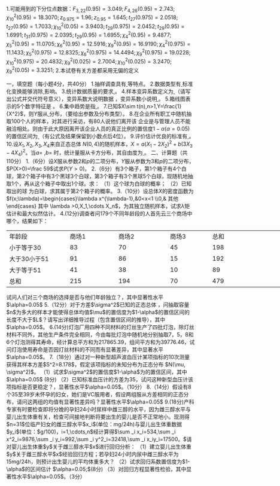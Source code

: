 1.可能用到的下分位点数据：$F_{3,22}(0.95)=3.049; F_{4,26}(0.95)=2.743;\chi^2_{10}(0.95)=18.3070; z_{0.975}=1.96;   z_{0.95}=1.645; t_{27}(0.975) =2.0518;t_{27}(0.95)=1.7033 ; \chi^2_{10}(0.05)=3.9403; t_{29}(0.975)=2.0452; t_{29}(0.95)=1.6991; t_{31}(0.975)=2.0395; t_{29}(0.95)=1.6955; \chi^2_4(0.95)=9.4877; \chi^2_5(0.95)=11.0705; \chi^2_{6}(0.95)=12.5916; \chi^2_9 (0.95)=16.9190;\chi^2_4 (0.975)=11.1433;\chi^2_5 (0.975)=12.8325;\chi^2_6 (0.975)=14.4494;\chi^2_9 (0.975)=19.0228;\chi^2_{10} (0.975)=20.4832;\chi^2_9 (0.025)=2.7004;\chi^2_{10} (0.025)=3.2470;\chi^2_9 (0.05)=3.3251;$
 2.本试卷有关方差都采用无偏的定义
 ​

 一，填空题（每小题4分，共40分）
 1.抽样调查具有<u>                        </u>等特点。
 2.数据类型有<u>                        </u>标准化变换能够消除<u>                        </u>影响。
 3.统计数据质量的要求<u>                        </u>。
 4.样本变异系数定义为<u>                        </u>（请写出公式并交代符号意义），变异系数大说明数据 <u>                        </u>，变异系数小说明<u>                        </u>。
 5.箱线图表示的5个数字特征是 <u>                        </u> 。
 6.集中趋势是指<u>                        </u>。
 7.已知$X\sim t(n),n>1,Y=\frac{1}{X^2}$，则$Y$服从<u>                        </u>分布，（要给出参数及分布类型）。
 8.在企业所有职工中随机抽取100个人的样本，对其进行采访，有80人说他们离开该 企业是与管理人员不能融洽相处。则由于此大原因离开该企业人员的真正比例的置信度$1-\alpha(\alpha=0.05)$的置信区间为<u>                        </u>（有公式及结果保留到小数点后4位）。
 9.评价估计优良的标准有<u>                        </u> 。
 10.设$X_1,X_2,X_3,X_4$来自正态总体 $N(0,4)$的随机样本，$X=a(X_1-2X_2)^2+b(3X_3-4X_4)^2$。当$a=$  <u>                        </u>    ,$b=$ <u>                        </u>   时，统计量服从卡方分布，其自由度为<u>                        </u> 。
 二、计算题（共110分）
 1.（6分）设$X$服从参数$2$和$p$的二项分布，$Y$服从参数为$3$和$p$的二项分布，$P(X>0)=\frac 59$试求$P(Y>0)$。
 2.（6分）有3个箱子，第1个箱子有4个白球，第2个箱子中有3个黑球3个白球，第3个箱子有3个黑球5个白球，现随机地抽取1个，再从这个箱子中取出1个球。求：
 （1）这个球为白球的概率；
 （2）已知取出的球 为白球，求其属于第2个箱子的概率。
 3.（10分）设总体$X$的密度函数为$f(x;\lambda)=\begin{cases}\lambda x^{\lambda-1},&0<x<1 \\0,& 其他\end{cases}  其中 \lambda >0,X_1,\cdots X_n$，为其独立随机样本，试求$\lambda$矩估计和最大似然估计。
 4.(12分)调查者问179个不同年龄段的人首先云三个商场中哪个，结果如下：
 <table data-lake-id="Z9dnT" id="Z9dnT" margin="true" width-mode="contain" class="lake-table" style="width: 783px"><colgroup><col width="162"><col width="130"><col width="138"><col width="113"><col width="240"></colgroup><tbody><tr data-lake-id="u3308b669" id="u3308b669"><td data-lake-id="uc0954b0e" id="uc0954b0e">年龄段
 </td><td data-lake-id="u57b9905e" id="u57b9905e">商场1
 </td><td data-lake-id="u5b29fd54" id="u5b29fd54">商场2
 </td><td data-lake-id="ub1c8d944" id="ub1c8d944">商场3
 </td><td data-lake-id="u97bd4e66" id="u97bd4e66">总和
 </td></tr><tr data-lake-id="u56a01bc2" id="u56a01bc2"><td data-lake-id="u374f3bc3" id="u374f3bc3">小于等于30
 </td><td data-lake-id="u31ed130e" id="u31ed130e">83
 </td><td data-lake-id="u03a29a55" id="u03a29a55">70
 </td><td data-lake-id="u4f48354c" id="u4f48354c">45
 </td><td data-lake-id="ub472d980" id="ub472d980">198
 </td></tr><tr data-lake-id="u180bfd1b" id="u180bfd1b"><td data-lake-id="u5b4bb415" id="u5b4bb415">大于30小于51
 </td><td data-lake-id="ua0151004" id="ua0151004">91
 </td><td data-lake-id="u734d3f58" id="u734d3f58">86
 </td><td data-lake-id="uae819f0f" id="uae819f0f">15
 </td><td data-lake-id="u376c9ec1" id="u376c9ec1">192
 </td></tr><tr data-lake-id="ud4dfe735" id="ud4dfe735"><td data-lake-id="u0fa5e98f" id="u0fa5e98f">大于等于51
 </td><td data-lake-id="ua9bfb641" id="ua9bfb641">41
 </td><td data-lake-id="u9f20aaf6" id="u9f20aaf6">38
 </td><td data-lake-id="u8f213eec" id="u8f213eec">10
 </td><td data-lake-id="ud88fd4fc" id="ud88fd4fc">89
 </td></tr><tr data-lake-id="u7ed245c6" id="u7ed245c6"><td data-lake-id="u07fa77d5" id="u07fa77d5">总和
 </td><td data-lake-id="u4a9b96ec" id="u4a9b96ec">215
 </td><td data-lake-id="u211258fd" id="u211258fd">194
 </td><td data-lake-id="u6da9324c" id="u6da9324c">70
 </td><td data-lake-id="u9ecad695" id="u9ecad695">479
 </td></tr></tbody></table>试问人们对三个商场的选择是否与他们年龄独立？，其中显著性水平$\alpha=0.05$
 5.（12分）对于方差$\sigma^2$已知的正态总体 ，问抽取容量$n$为多大的样本才能使得总体均值$\mu$的置信度为$1-\alpha$的置信区间的长度不大于$L$？请写出详细推导过程（包含置信区间的推导），其中$\alpha=0.05$。
 6.(14分)灯泡厂用四种不同材料的灯丝生产了四批灯泡，除灯丝材料不同外，其他生产条件完全相同，今由每批灯泡中随机地分别抽取7，5，8和6个灯泡测得其寿命，经计算总平方和为217865.39，组间平方和为39776.46，试问灯泡使用寿命是否因灯丝材料的不同而有显著差异，其中显著水平$\alpha=0.05$。
 7.（18分）通过对一种新型超声波血压计某项指标的10次测量获得其样本方差$S^2=8.178$，假定该项指标的未知分布为正态分布 $N(\mu, \sigma^2)$。
 （1）试求$\sigma^2$的置信度$1-\alpha$为的置信区间，其中$\alpha=0.05$  (8分)
 （2）已知标准血压计的方差为35，试问这种新型血压计该 项指标是否更稳定？，显著性水平$\alpha=0.05$。（10分）
 8.（14分）假设有8个35至39岁未怀孕的妇女，她们是VC服用者，假设两组服从方差相同的正态分布，请问这两组的均值有显著性差异吗？显著性水平$\alpha=0.05$
 9.(18分)产科专家有时要检查即将分娩的孕妇24小时尿样中雌三醇的水平，因为雌三醇水平与婴儿出生体重有关，检查可间接地判断将要出生的婴儿是否不正常地小。现测得$n=31$位临产妇女的雌三醇水平$x_i$(单位：mg/24h)与婴儿出生体重数据$y_i$(单位：$g/100)，i=1,\cdots,n$经计算得$\sum _i x_i=534,\sum _i x^2_i=9876,\sum _i y_i=992,\sum _i y^2_i=32418,\sum _i x_iy_i=17500。$请对婴儿出生体重$y$关于雌三醇水平$x$进行回归分析：
 （1）建立婴儿出生体重$y$关于雌三醇水平$x$经验回归方程；若孕妇24小时内尿中雌三醇水平为15mg/24h，则预计出生婴儿的平均体重多大？
 （2）试求回归系数置信度为$1-\alpha$的区间估计 $\alpha=0.05;$(8分)
 （3）对回归方程显著性检验，其中显著性水平$\alpha=0.05$。（3分）
 